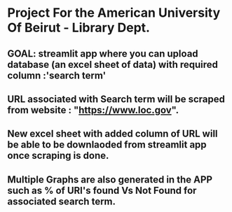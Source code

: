 # Project For the American University Of Beirut - Library Dept.
## GOAL: streamlit app where you can upload database (an excel sheet of data) with required column :'search term'
  ## URL associated with Search term will be scraped from website : "https://www.loc.gov".
  ## New excel sheet with added column of URL will be able to be downlaoded from streamlit app once scraping is done.
  ## Multiple Graphs are also generated in the APP such as % of URI's found Vs Not Found for associated search term. 

  
